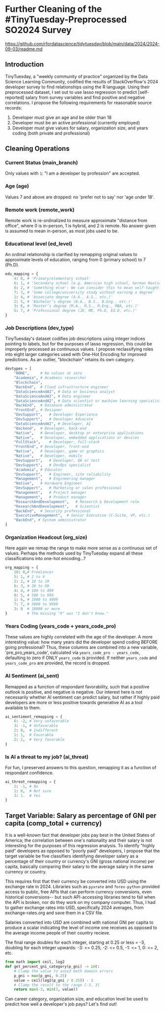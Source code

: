 # Further Cleaning of the #TinyTuesday-Preprocessed SO2024 Survey
https://github.com/rfordatascience/tidytuesday/blob/main/data/2024/2024-09-03/readme.md

## Introduction
TinyTuesday, a "weekly community of practice" organized by the Data Science Learning Community, codified the results of StackOverflow's 2024 developer survey to find relationships using the R language.
Using their preprocessed dataset, I set out to use lasso regression to predict [self-reported] salary from survey variables and find positive and negative correlations.
I propose the following requirements for reasonable source records:
1. Developer must give an age and be older than 18
2. Developer must be an active professional (currently employed)
3. Developer must give values for salary, organization size, and years coding (both private and professional)

## Cleaning Operations
### Current Status (main_branch)
Only values with `1`: "I am a developer by profession" are accepted.

### Age (age)
Values 7 and above are dropped: no 'prefer not to say' nor 'age under 18'.

### Remote work (remote_work)
Remote work is re-ordinalized to measure approximate "distance from office", where 0 is in-person, 1 is hybrid, and 2 is remote.
No answer given is assumed to mean in-person, as most jobs used to be.

### Educational level (ed_level)
An ordinal relationship is clarified by remapping original values to approximate levels of education,
ranging from 0 (primary school) to 7 (Ph.D).
```python
edu_mapping = {
    4: 0, # 'Primary/elementary school'
    6: 1, # 'Secondary school (e.g. American high school, German Realschule or Gymnasium, etc.)'
    8: 2, # 'Something else': We can consider this to mean self-taught(?)
    7: 3, # 'Some college/university study without earning a degree'
    1: 4, # 'Associate degree (A.A., A.S., etc.)'
    2: 5, # 'Bachelor’s degree (B.A., B.S., B.Eng., etc.)'
    3: 6, # 'Master’s degree (M.A., M.S., M.Eng., MBA, etc.)'
    5: 7, # 'Professional degree (JD, MD, Ph.D, Ed.D, etc.)'
}
```

### Job Descriptions (dev_type)
TinyTuesday's dataset codifies job descriptions using integer indices pointing to labels, but for the purposes of lasso regression, this could be improperly processed as continuous values.
I propose reclassifying roles into eight larger categories used with One-Hot Encoding for improved predictions. As an outlier, "blockchain" retains its own category.
```python
devtypes = [
    "NONE",     # No values at zero
    "Academia", # Academic researcher
    "Blockchain",
    "BackEnd",  # Cloud infrastructure engineer
    "DataScienceAndAI",	# Data or business analyst
    "DataScienceAndAI",	# Data engineer
    "DataScienceAndAI",	# Data scientist or machine learning specialist
    "BackEnd",	# Database administrator
    "FrontEnd",	# Designer
    "DevSupport",	# Developer Experience
    "DevSupport",	# Developer Advocate
    "DataScienceAndAI",	# Developer, AI
    "Backend",	# Developer, back-end
    "Native",	# Developer, desktop or enterprise applications
    "Native",	# Developer, embedded applications or devices
    "FullStack",	# Developer, full-stack
    "FrontEnd",	# Developer, front-end
    "Native",	# Developer, game or graphics
    "Native",	# Developer, mobile
    "DevSupport",	# Developer, QA or test
    "DevSupport",	# DevOps specialist
    "Academia",	# Educator
    "DevSupport",	# Engineer, site reliability
    "Management",	# Engineering manager
    "Native",	# Hardware Engineer
    "DevSupport",	# Marketing or sales professional
    "Management",	# Project manager
    "Management",	# Product manager
    "ResearchAndDevelopment",	# Research & Development role
    "ResearchAndDevelopment",	# Scientist
    "BackEnd",	# Security professional
    "ExecutiveManagement",	# Senior Executive (C-Suite, VP, etc.)
    "BackEnd", # System administrator
]
```

### Organization Headcout (org_size)
Here again we remap the range to make more sense as a continuous set of values.
Perhaps the methods used by TinyTuesday expand all these classifications into one-hot encoding...?
```python
org_mapping = {
    10: 0,# Freelancer
    5: 1, # 2 to 9
    2: 2, # 10 to 19
    6: 3, # 20 to 99
    4: 4, # 100 to 499
    8: 5, # 500 to 999
    1: 6, # 1000 to 4999
    7: 7, # 5000 to 9999
    3: 8  # 10000 or more
}         # The missing "9" was "I don't know."
```

### Years Coding (years_code + years_code_pro)
These values are highly correlated with the age of the developer. A more interesting value: how many years did the developer spend coding BEFORE going professional? Thus, these columns are combined into a new variable, 'pre_pro_years_code', calculated via `years_code_pro - years_code`, defaulting to zero if ONLY `years_code` is provided. If neither `years_code` and `years_code_pro` are provided, the record is dropped.

### AI Sentiment (ai_sent)
Remapped as a function of respondant favorability, such that a positive outlook is positive, and negative is negative. Our interest here is not necessarily whether AI sentiment can predict salary, but rather if highly paid developers are more or less positive towards generative AI as a tool available to them.
```python
ai_sentiment_remapping = {
    6: -2, # Very unfavorable
    3: -1, # Unfavorable
    2: 0,  # Indifferent
    1: 1,  # Favorable
    2: 2,  # Very favorable
}
```

### Is AI a threat to my job? (ai_threat)
For fun, I preserved answers to this question, remapping it as a function of respondant confidence.
```python
ai_threat_remapping = {
    2: -1, # No
    1: 0,  # Not sure
    3: 1.  # Yes
}
```

## Target Variable: Salary as percentage of GNI per capita (comp_total + currency)
It is a well-known fact that developer jobs pay best in the United States of America; the correlation between one's nationality and their salary is not interesting for the purposes of this regression analysis. To identify "highly paid" developers as opposed to "poorly paid" developers, I propose that the target variable be five classifiers identifying developer salary as a percentage of their country or currency's GNI (gross national income) per capita, basically comparing their salary to the average salary in the same currency or country.

This requires first that their currency be converted into USD using the exchange rate in 2024. 
Libraries such as `pyxrate` and `forex-python` provided access to public, free APIs that can perform currency conversions, even historical conversions-- but such API-accessing libraries tend to fail when the API is broken, nor do they work on my company computer. Thus, I had to gather exchange rates into USD, specifically 2024 averages, from exchange-rates.org and save them in a CSV file.

Salaries converted into USD are combined with national GNI per capita to produce a scalar indicating the level of income one receives as opposed to the average income people of their country recieve.

The final range doubles for each integer, starting at 0.25 or less = -3, doubling for each integer upwards:
-3: <= 0.25, -2: <= 0.5, -1: <= 1, 0: <= 2, etc.
```python
from math import ceil, log2
def get_percent_gni_category(p_gni) -> int:
    # Clamp the value to avoid math domain errors
    p_gni = max(p_gni, 0.25)
    value = ceil(log2(p_gni / 0.25)) - 3
    # Clamp the result to the range [-3, 3]
    return max(-3, min(3, value))
```

Can career category, organization size, and education level be used to predict how well a developer's job pays? Let's find out!